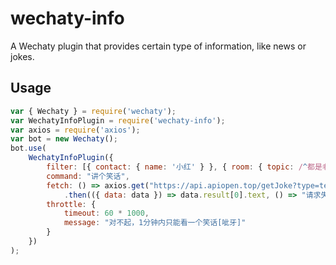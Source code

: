 # wechaty-info

A Wechaty plugin that provides certain type of information, like news or jokes.

## Usage

```js
var { Wechaty } = require('wechaty');
var WechatyInfoPlugin = require('wechaty-info');
var axios = require('axios');
var bot = new Wechaty();
bot.use(
	WechatyInfoPlugin({
		filter: [{ contact: { name: '小红' } }, { room: { topic: /^都是老师/ } }],
		command: "讲个笑话",
		fetch: () => axios.get("https://api.apiopen.top/getJoke?type=text&count=1")
			.then(({ data: data }) => data.result[0].text, () => "请求失败"),
		throttle: {
			timeout: 60 * 1000,
			message: "对不起，1分钟内只能看一个笑话[呲牙]"
		}
	})
);
```
